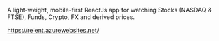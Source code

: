 A light-weight, mobile-first ReactJs app for watching Stocks (NASDAQ & FTSE), Funds, Crypto, FX and derived prices.

https://relent.azurewebsites.net/